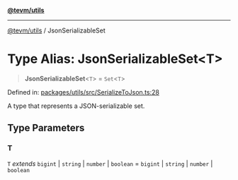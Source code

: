 [**@tevm/utils**](../README.md)

***

[@tevm/utils](../globals.md) / JsonSerializableSet

# Type Alias: JsonSerializableSet\<T\>

> **JsonSerializableSet**\<`T`\> = `Set`\<`T`\>

Defined in: [packages/utils/src/SerializeToJson.ts:28](https://github.com/evmts/compiler/blob/main/packages/utils/src/SerializeToJson.ts#L28)

A type that represents a JSON-serializable set.

## Type Parameters

### T

`T` *extends* `bigint` \| `string` \| `number` \| `boolean` = `bigint` \| `string` \| `number` \| `boolean`
